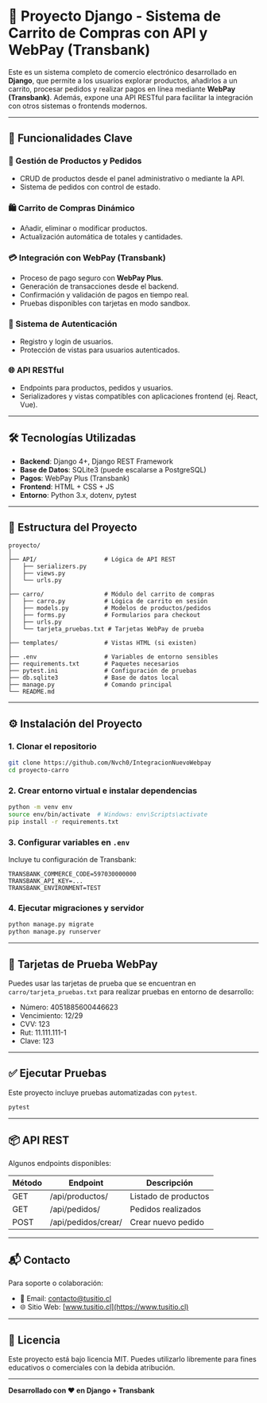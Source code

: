 # 🛒 Proyecto Django - Sistema de Carrito de Compras con API y WebPay (Transbank)

Este es un sistema completo de comercio electrónico desarrollado en **Django**, que permite a los usuarios explorar productos, añadirlos a un carrito, procesar pedidos y realizar pagos en línea mediante **WebPay (Transbank)**. Además, expone una API RESTful para facilitar la integración con otros sistemas o frontends modernos.

---

## 🚀 Funcionalidades Clave

### 🧾 Gestión de Productos y Pedidos
- CRUD de productos desde el panel administrativo o mediante la API.
- Sistema de pedidos con control de estado.

### 🛍️ Carrito de Compras Dinámico
- Añadir, eliminar o modificar productos.
- Actualización automática de totales y cantidades.

### 💳 Integración con WebPay (Transbank)
- Proceso de pago seguro con **WebPay Plus**.
- Generación de transacciones desde el backend.
- Confirmación y validación de pagos en tiempo real.
- Pruebas disponibles con tarjetas en modo sandbox.

### 🔐 Sistema de Autenticación
- Registro y login de usuarios.
- Protección de vistas para usuarios autenticados.

### 🌐 API RESTful
- Endpoints para productos, pedidos y usuarios.
- Serializadores y vistas compatibles con aplicaciones frontend (ej. React, Vue).

---

## 🛠️ Tecnologías Utilizadas

- **Backend**: Django 4+, Django REST Framework
- **Base de Datos**: SQLite3 (puede escalarse a PostgreSQL)
- **Pagos**: WebPay Plus (Transbank)
- **Frontend**: HTML + CSS + JS
- **Entorno**: Python 3.x, dotenv, pytest

---

## 📂 Estructura del Proyecto

```
proyecto/
│
├── API/                   # Lógica de API REST
│   ├── serializers.py
│   ├── views.py
│   └── urls.py
│
├── carro/                 # Módulo del carrito de compras
│   ├── carro.py           # Lógica de carrito en sesión
│   ├── models.py          # Modelos de productos/pedidos
│   ├── forms.py           # Formularios para checkout
│   ├── urls.py
│   └── tarjeta_pruebas.txt # Tarjetas WebPay de prueba
│
├── templates/             # Vistas HTML (si existen)
│
├── .env                   # Variables de entorno sensibles
├── requirements.txt       # Paquetes necesarios
├── pytest.ini             # Configuración de pruebas
├── db.sqlite3             # Base de datos local
├── manage.py              # Comando principal
└── README.md
```

---

## ⚙️ Instalación del Proyecto

### 1. Clonar el repositorio
```bash
git clone https://github.com/Nvch0/IntegracionNuevoWebpay
cd proyecto-carro
```

### 2. Crear entorno virtual e instalar dependencias
```bash
python -m venv env
source env/bin/activate  # Windows: env\Scripts\activate
pip install -r requirements.txt
```

### 3. Configurar variables en `.env`
Incluye tu configuración de Transbank:
```
TRANSBANK_COMMERCE_CODE=597030000000
TRANSBANK_API_KEY=...
TRANSBANK_ENVIRONMENT=TEST
```

### 4. Ejecutar migraciones y servidor
```bash
python manage.py migrate
python manage.py runserver
```

---

## 🧪 Tarjetas de Prueba WebPay

Puedes usar las tarjetas de prueba que se encuentran en `carro/tarjeta_pruebas.txt` para realizar pruebas en entorno de desarrollo:

- Número: 4051885600446623
- Vencimiento: 12/29
- CVV: 123
- Rut: 11.111.111-1
- Clave: 123

---

## ✅ Ejecutar Pruebas

Este proyecto incluye pruebas automatizadas con `pytest`.

```bash
pytest
```

---

## 📦 API REST

Algunos endpoints disponibles:

| Método | Endpoint             | Descripción                      |
|--------|----------------------|----------------------------------|
| GET    | /api/productos/      | Listado de productos             |
| GET    | /api/pedidos/        | Pedidos realizados               |
| POST   | /api/pedidos/crear/  | Crear nuevo pedido               |

---

## 📬 Contacto

Para soporte o colaboración:
- 📧 Email: contacto@tusitio.cl
- 🌐 Sitio Web: [www.tusitio.cl](https://www.tusitio.cl)

---

## 📝 Licencia

Este proyecto está bajo licencia MIT. Puedes utilizarlo libremente para fines educativos o comerciales con la debida atribución.

---

**Desarrollado con ❤️ en Django + Transbank**
